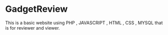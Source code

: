 # GadgetReview
This is a basic website using PHP , JAVASCRIPT , HTML , CSS , MYSQL that is for reviewer and viewer.
